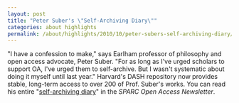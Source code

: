 ```yaml
---
layout: post
title: "Peter Suber's \"Self-Archiving Diary\""
categories: about highlights
permalink: /about/highlights/2010/10/peter-subers-self-archiving-diary/index.html
---
```

<p>"I have a confession to make," says Earlham professor of philosophy and open access advocate, Peter Suber. "For as long as I've urged scholars to support OA, I've urged them to self-archive.  But I wasn't systematic about doing it myself until last year." Harvard's DASH repository now provides stable, long-term access to over 200 of Prof. Suber's works. You can read his entire "<a href="http://www.earlham.edu/~peters/fos/newsletter/10-02-10.htm" target="_blank">self-archiving diary</a>" in the <em>SPARC Open Access Newsletter</em>.</p>